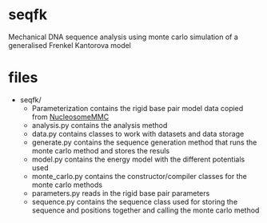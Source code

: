 # seqfk
Mechanical DNA sequence analysis using monte carlo simulation of a generalised Frenkel Kantorova model


# files

* seqfk/
  * Parameterization
    contains the rigid base pair model data copied from [NucleosomeMMC](https://github.com/SchiesselLab/NucleosomeMMC)
  * analysis.py contains the analysis method
  * data.py contains classes to work with datasets and data storage
  * generate.py contains the sequence generation method that runs the monte carlo method and stores the resuls
  * model.py contains the energy model with the different potentials used
  * monte_carlo.py contains the constructor/compiler classes for the monte carlo methods
  * parameters.py reads in the rigid base pair parameters
  * sequence.py contains the sequence class used for storing the sequence and positions together and calling the monte carlo method
